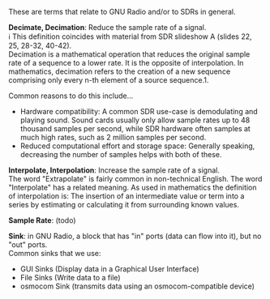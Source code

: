These are terms that relate to GNU Radio and/or to SDRs in general. 

**Decimate, Decimation**: Reduce the sample rate of a signal.  
ℹ️ This definition coincides with material from SDR slideshow A (slides 22, 25, 28-32, 40-42).  
Decimation is a mathematical operation that reduces the original sample rate of a sequence to a lower rate. It is the opposite of interpolation. In mathematics, decimation refers to the creation of a new sequence comprising only every n-th element of a source sequence.1.

Common reasons to do this include...

- Hardware compatibility: A common SDR use-case is demodulating and playing sound. Sound cards usually only allow sample rates up to 48 thousand samples per second, while SDR hardware often samples at much high rates, such as 2 million samples per second.
- Reduced computational effort and storage space: Generally speaking, decreasing the number of samples helps with both of these.

**Interpolate, Interpolation**: Increase the sample rate of a signal.  
The word "Extrapolate" is fairly common in non-technical English. The word "Interpolate" has a related meaning.
As used in mathematics the definition of interpolation is: The insertion of an intermediate value or term into a series by estimating or calculating it from surrounding known values.

**Sample Rate**: (todo)

**Sink**: in GNU Radio, a block that has "in" ports (data can flow into it), but no "out" ports.  
Common sinks that we use:

- GUI Sinks (Display data in a Graphical User Interface)
- File Sinks (Write data to a file)
- osmocom Sink (transmits data using an osmocom-compatible device)

